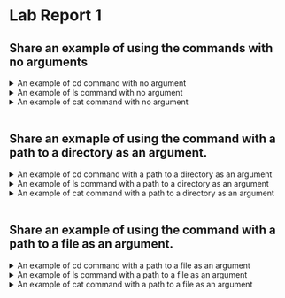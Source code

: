 # Lab Report 1

## Share an example of using the commands with no arguments

<details>
  <summary>An example of cd command with no argument</summary>
  <br>
  
  ```bash
      [user@sahara ~]$ cd
      [user@sahara ~]$
  ```
</details>

<details>
  <summary>An example of ls command with no argument</summary>
  <br>
  
  ```bash
    [user@sahara ~]$ ls
    lecture1
    [user@sahara ~]$ 
  ```
</details>

<details>
  <summary>An example of cat command with no argument</summary>
  <br>

  ```bash
    [user@sahara ~]$ cat
    ^C
    [user@sahara ~]$ 
  ```
</details>
<br>

## Share an exmaple of using the command with a path to a directory as an argument.

<details>
  <summary>An example of cd command with a path to a directory as an argument</summary>
  <br>
  
  ```bash
    [user@sahara ~]$ cd lecture1/messages
    [user@sahara ~/lecture1/messages]$ 
  ```
</details>

<details>
  <summary>An example of ls command with a path to a directory as an argument</summary>
     <br>
  
  ```bash
    [user@sahara ~]$ ls lecture1/messages
    en-us.txt  es-mx.txt  pt-br.txt  zh-cn.txt      
    [user@sahara ~]$ 
  ```
</details>

<details>
  <summary>An example of cat command with a path to a directory as an argument</summary>
  <br>
  
  ```bash
    [user@sahara ~]$ cat lecture1/messages
    cat: lecture1/messages: Is a directory
    [user@sahara ~]$ 
  ```
</details>
<br>

## Share an example of using the command with a path to a file as an argument.

<details>
  <summary>An example of cd command with a path to a file as an argument</summary>
     <br>
  
  ```bash
    [user@sahara ~]$ cd lecture1/messages/en-us.txt
    bash: cd: lecture1/messages/en-us.txt: Not a directory
    [user@sahara ~]$ 
  ```
</details>

<details>
  <summary>An example of ls command with a path to a file as an argument</summary>
  <br>
  
  ```bash
    [user@sahara ~]$ ls lecture1/messages/en-us.txt
    lecture1/messages/en-us.txt
    [user@sahara ~]$ 
  ```
</details>

<details>
  <summary>An example of cat command with a path to a file as an argument</summary>
  <br>
  
  ```bash
    [user@sahara ~]$ cat lecture1/messages/en-us.txt
    Hello World!
    [user@sahara ~]$ 
  ```
</details>
